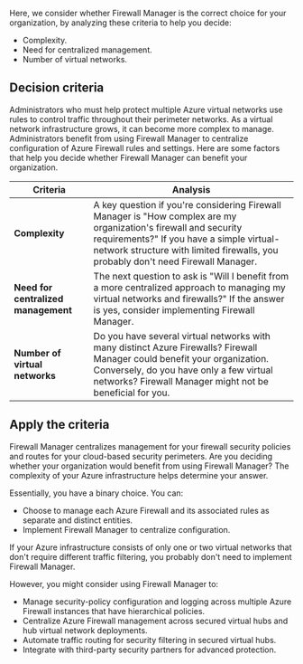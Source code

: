 
Here, we consider whether Firewall Manager is the correct choice for your organization, by analyzing these criteria to help you decide:

- Complexity.
- Need for centralized management.
- Number of virtual networks.

## Decision criteria

Administrators who must help protect multiple Azure virtual networks use rules to control traffic throughout their perimeter networks. As a virtual network infrastructure grows, it can become more complex to manage. Administrators benefit from using Firewall Manager to centralize configuration of Azure Firewall rules and settings. Here are some factors that help you decide whether Firewall Manager can benefit your organization.

|**Criteria**|**Analysis**|
|---|---|
|**Complexity**|A key question if you're considering Firewall Manager is "How complex are my organization's firewall and security requirements?" If you have a simple virtual-network structure with limited firewalls, you probably don't need Firewall Manager.|
|**Need for centralized management**|The next question to ask is "Will I benefit from a more centralized approach to managing my virtual networks and firewalls?" If the answer is yes, consider implementing Firewall Manager.|
|**Number of virtual networks**|Do you have several virtual networks with many distinct Azure Firewalls? Firewall Manager could benefit your organization. Conversely, do you have only a few virtual networks? Firewall Manager might not be beneficial for you.|

## Apply the criteria

Firewall Manager centralizes management for your firewall security policies and routes for your cloud-based security perimeters. Are you deciding whether your organization would benefit from using Firewall Manager? The complexity of your Azure infrastructure helps determine your answer.

Essentially, you have a binary choice. You can:

- Choose to manage each Azure Firewall and its associated rules as separate and distinct entities.
- Implement Firewall Manager to centralize configuration.

If your Azure infrastructure consists of only one or two virtual networks that don't require different traffic filtering, you probably don't need to implement Firewall Manager.

However, you might consider using Firewall Manager to:

- Manage security-policy configuration and logging across multiple Azure Firewall instances that have hierarchical policies.
- Centralize Azure Firewall management across secured virtual hubs and hub virtual network deployments.
- Automate traffic routing for security filtering in secured virtual hubs.
- Integrate with third-party security partners for advanced protection.
